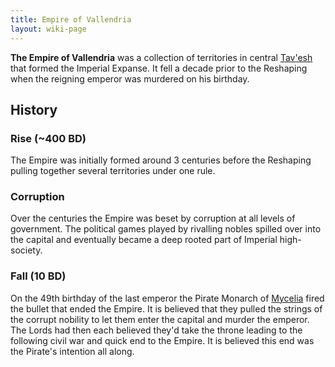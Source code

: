 ```yaml
---
title: Empire of Vallendria
layout: wiki-page
---
```


**The Empire of Vallendria** was a collection of territories in central [Tav'esh](/wiki/continents/Tav'esh) that formed the Imperial Expanse. It fell a decade prior to the Reshaping when the reigning emperor was murdered on his birthday.

## History

### Rise (~400 BD)

The Empire was initially formed around 3 centuries before the Reshaping pulling together several territories under one rule.

### Corruption

Over the centuries the Empire was beset by corruption at all levels of government. The political games played by rivalling nobles spilled over into the capital and eventually became a deep rooted part of Imperial high-society.

### Fall (10 BD)

On the 49th birthday of the last emperor the Pirate Monarch of [Mycelia](/wiki/nations/Mycelia) fired the bullet that ended the Empire. It is believed that they pulled the strings of the corrupt nobility to let them enter the capital and murder the emperor. The Lords had then each believed they'd take the throne leading to the following civil war and quick end to the Empire. It is believed this end was the Pirate's intention all along.
